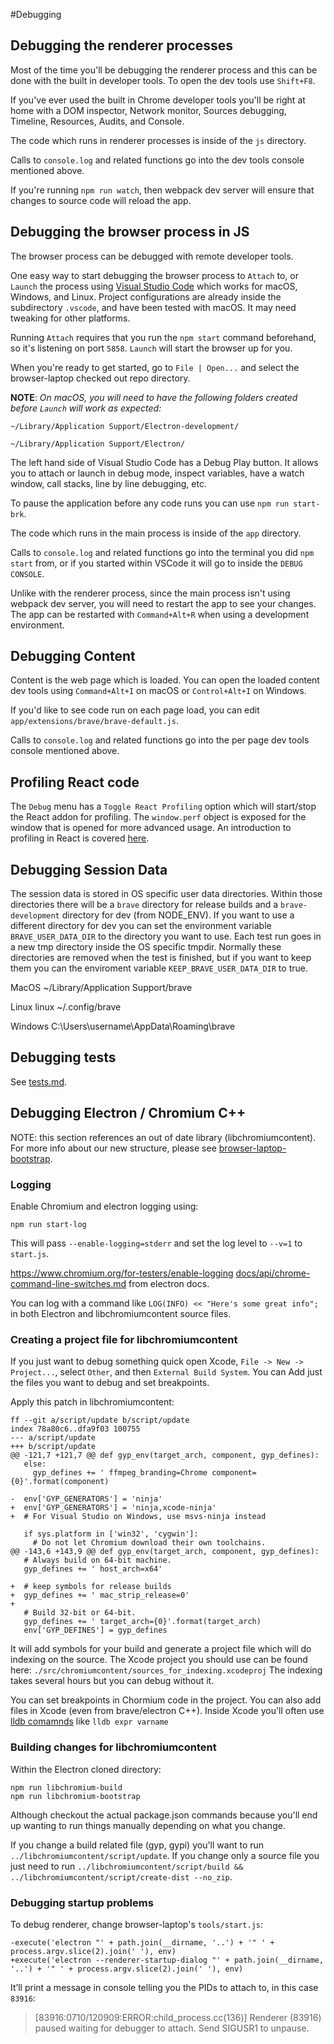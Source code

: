#Debugging

## Debugging the renderer processes

Most of the time you'll be debugging the renderer process and this can be done with the built in developer tools.
To open the dev tools use `Shift+F8`.

If you've ever used the built in Chrome developer tools you'll be right at home with a DOM inspector, Network monitor, Sources debugging, Timeline, Resources, Audits, and Console.

The code which runs in renderer processes is inside of the `js` directory.

Calls to `console.log` and related functions go into the dev tools console mentioned above.

If you're running `npm run watch`, then webpack dev server will ensure that changes to source code will reload the app.

## Debugging the browser process in JS

The browser process can be debugged with remote developer tools.

One easy way to start debugging the browser process to `Attach` to, or `Launch` the process using [Visual Studio Code](https://code.visualstudio.com/) which works for macOS, Windows, and Linux.
Project configurations are already inside the subdirectory `.vscode`, and have been tested with macOS.  It may need tweaking for other platforms.

Running `Attach` requires that you run the `npm start` command beforehand, so it's listening on port `5858`. `Launch` will start the browser up for you.

When you're ready to get started, go to `File | Open...` and select the browser-laptop checked out repo directory.

**NOTE**: _On macOS, you will need to have the following folders created before `Launch` will work as expected:_

    ~/Library/Application Support/Electron-development/

    ~/Library/Application Support/Electron/

The left hand side of Visual Studio Code has a Debug Play button.  It allows you to attach or launch in debug mode, inspect variables, have a watch window, call stacks, line by line debugging, etc.

To pause the application before any code runs you can use `npm run start-brk`.

The code which runs in the main process is inside of the `app` directory.

Calls to `console.log` and related functions go into the terminal you did `npm start` from, or if you started within VSCode it will go to inside the `DEBUG CONSOLE`.

Unlike with the renderer process, since the main process isn't using webpack dev server, you will need to restart the app to see your changes.
The app can be restarted with `Command+Alt+R` when using a development environment.


## Debugging Content

Content is the web page which is loaded.  You can open the loaded content dev tools using `Command+Alt+I` on macOS or `Control+Alt+I` on Windows.

If you'd like to see code run on each page load, you can edit `app/extensions/brave/brave-default.js`.

Calls to `console.log` and related functions go into the per page dev tools console mentioned above.


## Profiling React code

The `Debug` menu has a `Toggle React Profiling` option which will start/stop the React addon for profiling.
The `window.perf` object is exposed for the window that is opened for more advanced usage.
An introduction to profiling in React is covered [here](http://benchling.engineering/performance-engineering-with-react/).


## Debugging Session Data

The session data is stored in OS specific user data directories. Within those directories there will be a `brave` directory for release builds and a `brave-development` directory for dev (from NODE_ENV). If you want to use a different directory for dev you can set the environment variable `BRAVE_USER_DATA_DIR` to the directory you want to use. Each test run goes in a new tmp directory inside the OS specific tmpdir. Normally these directories are removed when the test is finished, but if you want to keep them you can the enviroment variable `KEEP_BRAVE_USER_DATA_DIR` to true.

MacOS
~/Library/Application Support/brave

Linux
linux ~/.config/brave

Windows
C:\Users\username\AppData\Roaming\brave


## Debugging tests

See [tests.md](https://github.com/brave/browser-laptop/blob/master/docs/tests.md).


## Debugging Electron / Chromium C++

NOTE: this section references an out of date library (libchromiumcontent). For more info about our new structure, please see [browser-laptop-bootstrap](https://github.com/brave/browser-laptop-bootstrap/wiki).

### Logging

Enable Chromium and electron logging using:

`npm run start-log`

This will pass `--enable-logging=stderr` and set the log level to `--v=1` to `start.js`.

https://www.chromium.org/for-testers/enable-logging
[docs/api/chrome-command-line-switches.md](https://github.com/brave/electron/blob/master/docs/api/chrome-command-line-switches.md) from electron docs.

You can log with a command like `LOG(INFO) << "Here's some great info";` in both Electron and libchromiumcontent source files.

### Creating a project file for libchromiumcontent

If you just want to debug something quick open Xcode, `File -> New -> Project...`, select `Other`, and then `External Build System`.
You can Add just the files you want to debug and set breakpoints.

Apply this patch in libchromiumcontent:

```
ff --git a/script/update b/script/update
index 78a80c6..dfa9f03 100755
--- a/script/update
+++ b/script/update
@@ -121,7 +121,7 @@ def gyp_env(target_arch, component, gyp_defines):
   else:
     gyp_defines += ' ffmpeg_branding=Chrome component={0}'.format(component)

-  env['GYP_GENERATORS'] = 'ninja'
+  env['GYP_GENERATORS'] = 'ninja,xcode-ninja'
+  # For Visual Studio on Windows, use msvs-ninja instead

   if sys.platform in ['win32', 'cygwin']:
     # Do not let Chromium download their own toolchains.
@@ -143,6 +143,9 @@ def gyp_env(target_arch, component, gyp_defines):
   # Always build on 64-bit machine.
   gyp_defines += ' host_arch=x64'

+  # keep symbols for release builds
+  gyp_defines += ' mac_strip_release=0'
+
   # Build 32-bit or 64-bit.
   gyp_defines += ' target_arch={0}'.format(target_arch)
   env['GYP_DEFINES'] = gyp_defines
```

It will add symbols for your build and generate a project file which will do indexing on the source.
The Xcode project you should use can be found here: `./src/chromiumcontent/sources_for_indexing.xcodeproj`
The indexing takes several hours but you can debug without it.

You can set breakpoints in Chormium code in the project.
You can also add files in Xcode (even from brave/electron C++).
Inside Xcode you'll often use [lldb comamnds](http://lldb.llvm.org/lldb-gdb.html) like `lldb expr varname`


### Building changes for libchromiumcontent

Within the Electron cloned directory:

```
npm run libchromium-build
npm run libchromium-bootstrap
```

Although checkout the actual package.json commands because you'll end up wanting to run things manually depending on what you change.

If you change a build related file (gyp, gypi) you'll want to run `../libchromiumcontent/script/update`.
If you change only a source file you just need to run `../libchromiumcontent/script/build && ../libchromiumcontent/script/create-dist --no_zip`.


### Debugging startup problems


To debug renderer, change browser-laptop's `tools/start.js`:

```
-execute('electron "' + path.join(__dirname, '..') + '" ' + process.argv.slice(2).join(' '), env)
+execute('electron --renderer-startup-dialog "' + path.join(__dirname, '..') + '" ' + process.argv.slice(2).join(' '), env)
```

It’ll print a message in console telling you the PIDs to attach to, in this case `83916`:

> [83916:0710/120909:ERROR:child_process.cc(136)] Renderer (83916) paused waiting for debugger to attach. Send SIGUSR1 to unpause.
